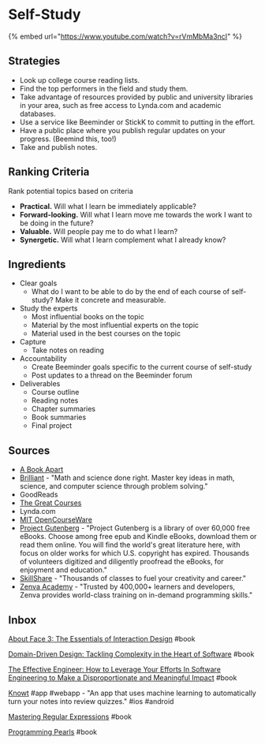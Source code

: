 # Self-Study

{% embed url="https://www.youtube.com/watch?v=rVmMbMa3ncI" %}

## Strategies

* Look up college course reading lists.
* Find the top performers in the field and study them.
* Take advantage of resources provided by public and university libraries in your area, such as free access to Lynda.com and academic databases.
* Use a service like Beeminder or StickK to commit to putting in the effort.
* Have a public place where you publish regular updates on your progress. \(Beemind this, too!\)
* Take and publish notes.

## Ranking Criteria

Rank potential topics based on criteria

* **Practical.** Will what I learn be immediately applicable? 
* **Forward-looking.** Will what I learn move me towards the work I want to be doing in the future?
* **Valuable.** Will people pay me to do what I learn? 
* **Synergetic.** Will what I learn complement what I already know? 

## Ingredients

* Clear goals
  * What do I want to be able to do by the end of each course of self-study? Make it concrete and measurable.
* Study the experts
  * Most influential books on the topic
  * Material by the most influential experts on the topic
  * Material used in the best courses on the topic
* Capture
  * Take notes on reading
* Accountability
  * Create Beeminder goals specific to the current course of self-study
  * Post updates to a thread on the Beeminder forum
* Deliverables
  * Course outline
  * Reading notes
  * Chapter summaries
  * Book summaries
  * Final project

## Sources

* [A Book Apart](https://abookapart.com/)
* [Brilliant](https://brilliant.org/) - "Math and science done right. Master key ideas in math, science, and computer science through problem solving."
* GoodReads
* [The Great Courses](https://www.thegreatcoursesplus.com/)
* Lynda.com
* [MIT OpenCourseWare](https://ocw.mit.edu/index.htm)
* [Project Gutenberg](http://www.gutenberg.org) - "Project Gutenberg is a library of over 60,000 free eBooks. Choose among free epub and Kindle eBooks, download them or read them online. You will find the world's great literature here, with focus on older works for which U.S. copyright has expired. Thousands of volunteers digitized and diligently proofread the eBooks, for enjoyment and education."
* [SkillShare](https://www.skillshare.com/) - "Thousands of classes to fuel your creativity and career."
* [Zenva Academy](https://academy.zenva.com/) - "Trusted by 400,000+ learners and developers, Zenva provides world-class training on in-demand programming skills."

## Inbox

[About Face 3: The Essentials of Interaction Design](https://www.goodreads.com/book/show/289062.About_Face_3) \#book

[Domain-Driven Design: Tackling Complexity in the Heart of Software](https://www.goodreads.com/book/show/179133.Domain_Driven_Design) \#book

[The Effective Engineer: How to Leverage Your Efforts In Software Engineering to Make a Disproportionate and Meaningful Impact](https://www.goodreads.com/book/show/25238425-the-effective-engineer) \#book

[Knowt](https://www.getknowt.com/) \#app \#webapp - "An app that uses machine learning to automatically turn your notes into review quizzes." \#ios \#android

[Mastering Regular Expressions](https://www.goodreads.com/book/show/703099.Mastering_Regular_Expressions) \#book

[Programming Pearls](https://www.goodreads.com/book/show/52084.Programming_Pearls) \#book

